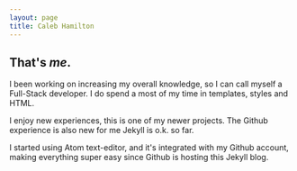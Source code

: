 ```yaml
---
layout: page
title: Caleb Hamilton
---
```

## That's *me*.

I been working on increasing my overall knowledge, so I can call myself a Full-Stack developer. I do spend a most of my time in templates, styles and HTML.

I enjoy new experiences, this is one of my newer projects.  The Github experience is also new for me
Jekyll is o.k. so far.  

I started using Atom text-editor, and it's integrated with my Github account, making everything super easy since Github is hosting this Jekyll blog.
